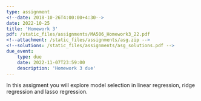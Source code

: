 ```yaml
---
type: assignment
<!--date: 2018-10-26T4:00:00+4:30-->
date: 2022-10-25
title: 'Homework 3'
pdf: /static_files/assignments/MA506_Homework3_22.pdf
<!--attachment: /static_files/assignments/asg.zip -->
<!--solutions: /static_files/assignments/asg_solutions.pdf -->
due_event: 
    type: due
    date: 2022-11-07T23:59:00
    description: 'Homework 3 due'
---
```

In this assigment you will explore model selection in linear regression, ridge regression and lasso regression.
